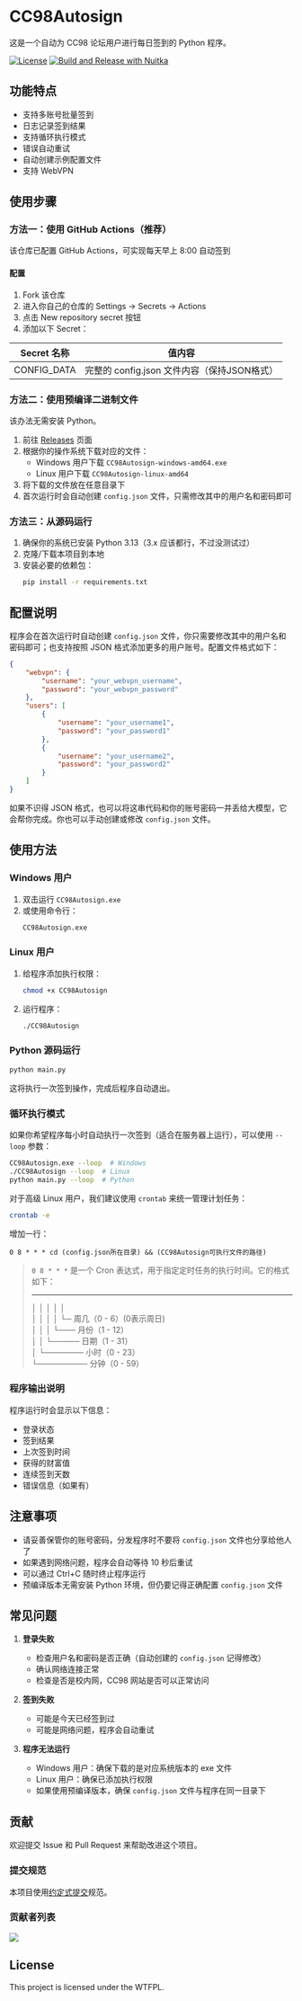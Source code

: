 # CC98Autosign

这是一个自动为 CC98 论坛用户进行每日签到的 Python 程序。

[![License](https://img.shields.io/static/v1?label=License&message=WTFPL&color=lightrey)](/LICENSE.txt)
[![Build and Release with Nuitka](https://github.com/inuEbisu/CC98Autosign/actions/workflows/release.yml/badge.svg)](https://github.com/inuEbisu/CC98Autosign/actions/workflows/release.yml)

## 功能特点

- 支持多账号批量签到
- 日志记录签到结果
- 支持循环执行模式
- 错误自动重试
- 自动创建示例配置文件
- 支持 WebVPN

## 使用步骤

### 方法一：使用 GitHub Actions（推荐）

该仓库已配置 GitHub Actions，可实现每天早上 8:00 自动签到

#### 配置
1. Fork 该仓库
2. 进入你自己的仓库的 Settings → Secrets → Actions
3. 点击 New repository secret 按钮
4. 添加以下 Secret：

| Secret 名称   | 值内容                                |
|--------------|-------------------------------------|
| CONFIG_DATA  | 完整的 config.json 文件内容（保持JSON格式） |


### 方法二：使用预编译二进制文件

该办法无需安装 Python。

1. 前往 [Releases](https://github.com/inuEbisu/CC98Autosign/releases) 页面
2. 根据你的操作系统下载对应的文件：
   - Windows 用户下载 `CC98Autosign-windows-amd64.exe`
   - Linux 用户下载 `CC98Autosign-linux-amd64`
3. 将下载的文件放在任意目录下
4. 首次运行时会自动创建 `config.json` 文件，只需修改其中的用户名和密码即可

### 方法三：从源码运行

1. 确保你的系统已安装 Python 3.13（3.x 应该都行，不过没测试过）
2. 克隆/下载本项目到本地
3. 安装必要的依赖包：
   ```bash
   pip install -r requirements.txt
   ```

## 配置说明

程序会在首次运行时自动创建 `config.json` 文件，你只需要修改其中的用户名和密码即可；也支持按照 JSON 格式添加更多的用户账号。配置文件格式如下：

```json
{
    "webvpn": {
        "username": "your_webvpn_username",
        "password": "your_webvpn_password"
    },
    "users": [
        {
            "username": "your_username1",
            "password": "your_password1"
        },
        {
            "username": "your_username2",
            "password": "your_password2"
        }
    ]
}
```

如果不识得 JSON 格式，也可以将这串代码和你的账号密码一并丢给大模型，它会帮你完成。你也可以手动创建或修改 `config.json` 文件。

## 使用方法

### Windows 用户

1. 双击运行 `CC98Autosign.exe`
2. 或使用命令行：
   ```bash
   CC98Autosign.exe
   ```

### Linux 用户

1. 给程序添加执行权限：
   ```bash
   chmod +x CC98Autosign
   ```
2. 运行程序：
   ```bash
   ./CC98Autosign
   ```

### Python 源码运行

```bash
python main.py
```

这将执行一次签到操作，完成后程序自动退出。

### 循环执行模式

如果你希望程序每小时自动执行一次签到（适合在服务器上运行），可以使用 `--loop` 参数：

```bash
CC98Autosign.exe --loop  # Windows
./CC98Autosign --loop  # Linux
python main.py --loop  # Python
```

对于高级 Linux 用户，我们建议使用 `crontab` 来统一管理计划任务：

```bash
crontab -e
```

增加一行：
```
0 8 * * * cd (config.json所在目录) && (CC98Autosign可执行文件的路径)
```

> `0 8 * * *` 是一个 Cron 表达式，用于指定定时任务的执行时间。它的格式如下：  
> 
> * * * * *    
> │ │ │ │ │    
> │ │ │ │ └─ 周几（0 - 6）(0表示周日)  
> │ │ │ └─── 月份（1 - 12）  
> │ │ └───── 日期（1 - 31）  
> │ └─────── 小时（0 - 23）  
> └───────── 分钟（0 - 59）  

### 程序输出说明

程序运行时会显示以下信息：
- 登录状态
- 签到结果
- 上次签到时间
- 获得的财富值
- 连续签到天数
- 错误信息（如果有）

## 注意事项

- 请妥善保管你的账号密码，分发程序时不要将 `config.json` 文件也分享给他人了
- 如果遇到网络问题，程序会自动等待 10 秒后重试
- 可以通过 Ctrl+C 随时终止程序运行
- 预编译版本无需安装 Python 环境，但仍要记得正确配置 `config.json` 文件

## 常见问题

1. **登录失败**
   - 检查用户名和密码是否正确（自动创建的 `config.json` 记得修改）
   - 确认网络连接正常
   - 检查是否是校内网，CC98 网站是否可以正常访问

2. **签到失败**
   - 可能是今天已经签到过
   - 可能是网络问题，程序会自动重试

3. **程序无法运行**
   - Windows 用户：确保下载的是对应系统版本的 exe 文件
   - Linux 用户：确保已添加执行权限
   - 如果使用预编译版本，确保 `config.json` 文件与程序在同一目录下

## 贡献

欢迎提交 Issue 和 Pull Request 来帮助改进这个项目。

### 提交规范

本项目使用[约定式提交](https://www.conventionalcommits.org/zh-hans/v1.0.0/)规范。

### 贡献者列表
<a href="https://github.com/inuEbisu/CC98Autosign/graphs/contributors">
  <img src="https://contrib.rocks/image?repo=inuEbisu/CC98Autosign" />
</a>

## License

This project is licensed under the WTFPL.
